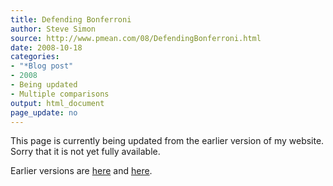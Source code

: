 ```yaml
---
title: Defending Bonferroni
author: Steve Simon
source: http://www.pmean.com/08/DefendingBonferroni.html
date: 2008-10-18
categories:
- "*Blog post"
- 2008
- Being updated
- Multiple comparisons
output: html_document
page_update: no
---
```


This page is currently being updated from the earlier version of my website. Sorry that it is not yet fully available.

<!---More--->

Earlier versions are [here][sim1] and [here][sim2].

[sim1]: http://www.pmean.com/08/DefendingBonferroni.html
[sim2]: http://new.pmean.com/defending-bonferroni/
